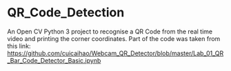 # QR_Code_Detection
An Open CV Python 3 project to recognise a QR Code from the real time video and printing the corner coordinates.
Part of the code was taken from this link:
          https://github.com/cuicaihao/Webcam_QR_Detector/blob/master/Lab_01_QR_Bar_Code_Detector_Basic.ipynb
          
 
